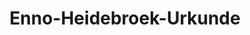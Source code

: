 ---
title: Enno-Heidebroek-Urkunde
year: 2010
description: for the best diploma in media computer science in the class of 2010
---